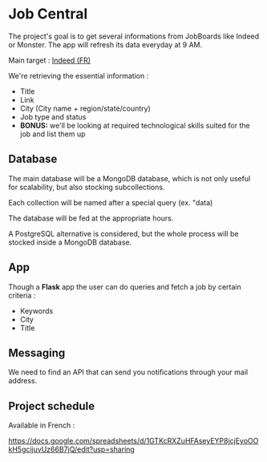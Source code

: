 # Job Central

The project's goal is to get several informations from JobBoards like Indeed or Monster. The app will refresh its data everyday at 9 AM.

Main target : [Indeed (FR)](https://www.indeed.fr/)

We're retrieving the essential information :
* Title
* Link
* City (City name + region/state/country)
* Job type and status
* **BONUS:** we'll be looking at required technological skills suited for the job and list them up

## Database

The main database will be a MongoDB database, which is not only useful for scalability, but also stocking subcollections.

Each collection will be named after a special query (ex. "data)

The database will be fed at the appropriate hours.

A PostgreSQL alternative is considered, but the whole process will be stocked inside a MongoDB database.

## App

Though a **Flask** app the user can do queries and fetch a job by certain criteria :
* Keywords
* City
* Title

## Messaging

We need to find an API that can send you notifications through your mail address.

## Project schedule

Available in French :

https://docs.google.com/spreadsheets/d/1GTKcRXZuHFAseyEYP8jcjEyoOOkH5gcijuvUz66B7jQ/edit?usp=sharing

